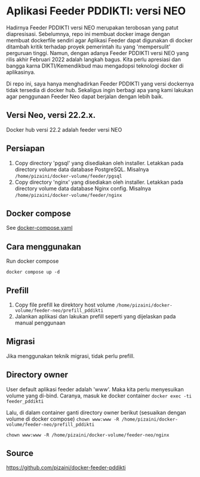 # Aplikasi Feeder PDDIKTI: versi NEO
Hadirnya Feeder PDDIKTI versi NEO merupakan terobosan yang patut diapresisasi. Sebelumnya, repo ini membuat docker image dengan membuat dockerfile sendiri agar Aplikasi Feeder dapat digunakan di docker ditambah kritik terhadap proyek pemerintah itu yang 'mempersulit' perguruan tinggi. Namun, dengan adanya Feeder PDDIKTI versi NEO yang rilis akhir Februari 2022 adalah langkah bagus. Kita perlu apresiasi dan bangga karna DIKTI/Kemendikbud mau mengadopsi teknologi docker di aplikasinya. 

Di repo ini, saya hanya menghadirkan Feeder PDDIKTI yang versi dockernya tidak tersedia di docker hub. Sekaligus ingin berbagi apa yang kami lakukan agar penggunaan Feeder Neo dapat berjalan dengan lebih baik.

## Versi Neo, versi 22.2.x.
Docker hub versi 22.2 adalah feeder versi NEO

## Persiapan
1. Copy directory 'pgsql' yang disediakan oleh installer. Letakkan pada directory volume data database PostgreSQL. Misalnya `/home/pizaini/docker-volume/feeder/pgsql`
2. Copy directory 'nginx' yang disediakan oleh installer. Letakkan pada directory volume data database Nginx config. Misalnya `/home/pizaini/docker-volume/feeder/nginx`

## Docker compose
See [docker-compose.yaml](https://github.com/pizaini/docker-feeder-pddikti/blob/master/docker-compose.yaml)

## Cara menggunakan
Run docker compose

`docker compose up -d`

## Prefill
1. Copy file prefill ke direktory host volume `/home/pizaini/docker-volume/feeder-neo/prefill_pddikti`
2. Jalankan aplikasi dan lakukan prefill seperti yang dijelaskan pada manual penggunaan

## Migrasi
Jika menggunakan teknik migrasi, tidak perlu prefill.

## Directory owner
User default aplikasi feeder adalah 'www'. Maka kita perlu menyesuikan volume yang di-bind. Caranya, masuk ke docker container
`docker exec -ti feeder_pddikti`

Lalu, di dalam container ganti directory owner berikut (sesuaikan dengan volume di docker compose)
`chown www:www -R /home/pizaini/docker-volume/feeder-neo/prefill_pddikti`

`chown www:www -R /home/pizaini/docker-volume/feeder-neo/nginx`

## Source
https://github.com/pizaini/docker-feeder-pddikti
